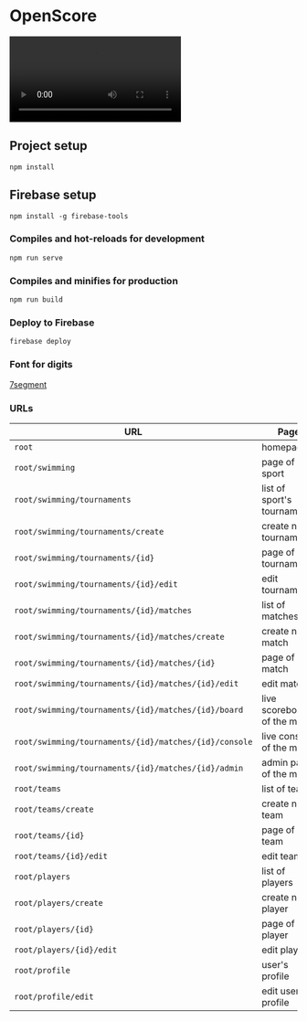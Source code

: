 # OpenScore

![vodeo](http://files.techmeat.net/match.webm)

## Project setup
```
npm install
```

## Firebase setup
```
npm install -g firebase-tools
```

### Compiles and hot-reloads for development
```
npm run serve
```

### Compiles and minifies for production
```
npm run build
```

### Deploy to Firebase
```
firebase deploy
```

### Font for digits
[7segment](http://torinak.com/7segment)


### URLs
| URL | Page |
|-----|------|
|`root`|homepage|
|`root/swimming`|page of sport|
|`root/swimming/tournaments`|list of sport's tournaments|
|`root/swimming/tournaments/create`|create new tournament|
|`root/swimming/tournaments/{id}`|page of tournament|
|`root/swimming/tournaments/{id}/edit`|edit tournament|
|`root/swimming/tournaments/{id}/matches`|list of matches|
|`root/swimming/tournaments/{id}/matches/create`|create new match|
|`root/swimming/tournaments/{id}/matches/{id}`|page of match|
|`root/swimming/tournaments/{id}/matches/{id}/edit`|edit match|
|`root/swimming/tournaments/{id}/matches/{id}/board`|live scoreboard of the match|
|`root/swimming/tournaments/{id}/matches/{id}/console`|live console of the match|
|`root/swimming/tournaments/{id}/matches/{id}/admin`|admin panel of the match|
|`root/teams`|list of teams|
|`root/teams/create`|create new team|
|`root/teams/{id}`|page of team|
|`root/teams/{id}/edit`|edit team|
|`root/players`|list of players|
|`root/players/create`|create new player|
|`root/players/{id}`|page of player|
|`root/players/{id}/edit`|edit player|
|`root/profile`|user's profile|
|`root/profile/edit`|edit user's profile|
